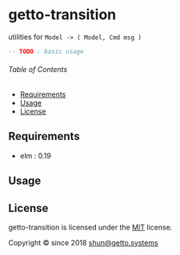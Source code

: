 # getto-transition

utilities for `Model -> ( Model, Cmd msg )`

```elm
-- TODO : basic usage
```


###### Table of Contents

- [Requirements](#Requirements)
- [Usage](#Usage)
- [License](#License)

<a id="Requirements"></a>
## Requirements

- elm : 0.19


<a id="Usage"></a>
## Usage


<a id="License"></a>
## License

getto-transition is licensed under the [MIT](LICENSE) license.

Copyright &copy; since 2018 shun@getto.systems
